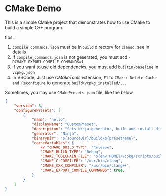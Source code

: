 # CMake Demo

This is a simple CMake project that demonstrates how to use CMake to build a simple C++ program.

tips:
1. `compile_commands.json` must be in `build` directory for `clangd`, [see in details](https://clangd.llvm.org/installation#compile_commandsjson)
2. If `compile_commands.josn` is not generated, you must add `-DCMAKE_EXPORT_COMPILE_COMMANDS=1`
3. If you want to use old dependencies, you must add `builtin-baseline` in `vcpkg.json`
4. In VSCode, Just use *CMakeTools* extension, `F1` to `CMake: Delete Cache and Reconfigure` to generate `build/vcpkg_installed/...`

Sometimes, you may use `CMakePresets.json` file, like the below

```json
{
    "version": 8,
    "configurePresets": [
        {
            "name": "hello",
            "displayName": "CustomPreset",
            "description": "Sets Ninja generator, build and install directory",
            "generator": "Ninja",
            "binaryDir": "${sourceDir}/build/${presetName}",
            "cacheVariables": {
                // "CMAKE_BUILD_TYPE": "Release",
                "CMAKE_BUILD_TYPE": "Debug",
                "CMAKE_TOOLCHAIN_FILE": "${env:HOME}/vcpkg/scripts/buildsystems/vcpkg.cmake",
                "CMAKE_C_COMPILER": "/usr/bin/clang",
                "CMAKE_CXX_COMPILER": "/usr/bin/clang++",
                "CMAKE_EXPORT_COMPILE_COMMANDS": true,
            }
        }
    ]
}
```
